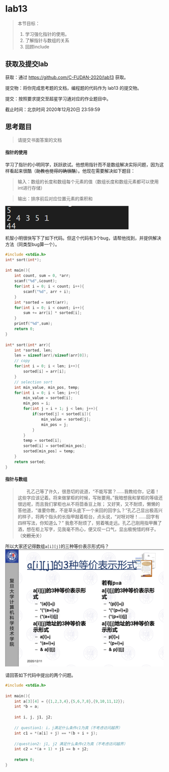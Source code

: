 # lab13

>本节目标：
>
>1. 学习强化指针的使用。
>2. 了解指针与数组的关系
>3. 回顾include

获取及提交lab
-------
获取：通过 https://github.com/C-FUDAN-2020/lab13 获取。

提交物：将你完成思考题的文档，编程题的代码作为 lab13 的提交物。

提交：按照要求提交至超星学习通对应的作业题目中。

截止时间：北京时间 2020年12月20日 23:59:59

## 思考题目

> 请提交书面答案的文档

#### 指针的使用
学习了指针的小明同学，跃跃欲试。他想用指针而不是数组解决实际问题，因为这样看起来很酷（~~助教也觉得的确很酷~~）。他现在需要解决如下题目：

> 输入：数组的长度和数组每个元素的值（数组长度和数组元素都可以使用int进行存储）

> 输出：排序前后对应位置元素的乘积和    

![question1](./question1.png)

机智小明很快写下了如下代码。但这个代码有3个bug，请帮他找到，并提供解决方法（同类型bug算一个）。

```c
#include <stdio.h>
int* sort(int*);

int main(){
    int count, sum = 0, *arr;
    scanf("%d",&count);
    for(int i = 0; i < count; i++){
        scanf("%d", arr + i);
    }
    int *sorted = sort(arr);
    for(int i = 0; i < count; i++){
        sum += arr[i] * sorted[i];
    }
    printf("%d",sum);
    return 0;
}

int* sort(int* arr){
    int *sorted, len;
    len = sizeof(arr)/sizeof(arr[0]);
    // copy
    for(int i = 0; i < len; i++){
        sorted[i] = arr[i];
    }
    // selection sort
    int min_value, min_pos, temp;
    for(int i = 0; i < len; i++){
        min_value = sorted[i];
        min_pos = i;
        for(int j = i + 1; j < len; j++){
            if(sorted[j] < sorted[i]){
                min_value = sorted[j];
                min_pos = j;
            }
        }
        temp = sorted[i];
        sorted[i] = sorted[min_pos];
        sorted[min_pos] = temp;
    }
    return sorted;
}
```
#### 指针与数组
> &emsp;&emsp;孔乙己等了许久，很恳切的说道，“不能写罢？……我教给你，记着！这些字应该记着。将来做掌柜的时候，写账要用。”我暗想我和掌柜的等级还很远呢，而且我们掌柜也从不将茴香豆上账；
> 又好笑，又不耐烦，懒懒的答他道，“谁要你教，不是草头底下一个来回的回字么？”孔乙己显出极高兴的样子，将两个指头的长指甲敲着柜台，点头说，“对呀对呀！……回字有四样写法，你知道么？”
> 我愈不耐烦了，努着嘴走远。孔乙己刚用指甲蘸了酒，想在柜上写字，见我毫不热心，便又叹一口气，显出极惋惜的样子。（~~文题无关~~）

所以大家还记得数组`a[i][j]`的三种等价表示形式吗？
![ppt图片](./ppt.png)

请回答如下代码中提出的两个问题。

```c
#include <stdio.h>

int main(){
    int a[3][4] = {{1,2,3,4},{5,6,7,8},{9,10,11,12}};
    int *b = a;

    int i, j, j1, j2;

    // question1: i，j满足什么条件c1为真（不考虑访问越界）
    int c1 = *(a[i] + j) == *(b + i + j);

    //question2: j1, j2 满足什么条件c2为真（不考虑访问越界）
    int c2 = *(a + 1) + j1 == b + j2;
    
    return 0;
}
```

